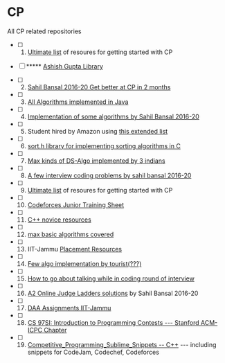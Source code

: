# CP

All CP related repositories

- [ ] 1.   [Ultimate list](https://github.com/lnishan/awesome-competitive-programming) of resoures for getting started with CP

- [ ] ***** [Ashish Gupta Library](https://github.com/Ashishgup1/Competitive-Coding)

- [ ] 2.   [Sahil Bansal 2016-20 Get better at CP in 2 months](https://github.com/sahilbansal17/Get_Better_at_CP_in_2_Months)

- [ ] 3.   [All Algorithms implemented in Java](https://github.com/TheAlgorithms/Java)

- [ ] 4.   [Implementation of some algorithms by Sahil Bansal 2016-20](https://github.com/sahilbansal17/Competitive_Coding)

- [ ] 5.   Student hired by Amazon using [this extended list](https://github.com/jwasham/coding-interview-university)

- [ ] 6.   [sort.h library for implementing sorting algorithms in C](https://github.com/swenson/sort)

- [ ] 7.   [Max kinds of DS-Algo implemented by 3 indians](https://github.com/VAR-solutions/Algorithms)

- [ ] 8.   [A few interview coding problems by sahil bansal 2016-20](https://github.com/sahilbansal17/Coding-Interview-Problems)

- [ ] 9.   [Ultimate list](https://github.com/lnishan/awesome-competitive-programming) of resoures for getting started with CP

- [ ] 10.   [Codeforces Junior Training Sheet](https://github.com/sahilbansal17/junior-training-sheet)

- [ ] 11.   [C++ novice resources](https://github.com/Novice-Paradigm/Cplusplus)

- [ ] 12.  [max basic algorithms covered](https://github.com/xtaci/algorithms)

- [ ] 13.  IIT-Jammu [Placement Resources](https://github.com/coding-club-iit-jammu/Coding-Interview-Preparation)

- [ ] 14.  [Few algo implementation by tourist(???)](https://github.com/the-tourist/algo)

- [ ] 15.  [How to go about talking while in coding round of interview](https://github.com/sahilbansal17/CodeChef-Trainer-Assignment)

- [ ] 16.  [A2 Online Judge Ladders solutions](https://github.com/sahilbansal17/A2-Online-Judge-Ladders) by Sahil Bansal 2016-20

- [ ] 17.  [DAA Assignments IIT-Jammu](https://github.com/sahilbansal17/CSL351-Assignments)

- [ ] 18.  [CS 97SI: Introduction to Programming Contests --- Stanford ACM-ICPC Chapter](https://github.com/jaehyunp/stanfordacm)

- [ ] 19.  [Competitive_Programming_Sublime_Snippets -- C++](https://github.com/MeghaSharma21/CPP_Competitive_Programming_Sublime_Snippets) --- including snippets for CodeJam, Codechef, Codeforces
